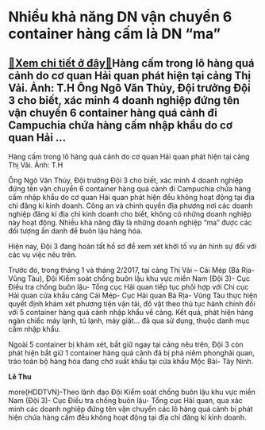 Nhiều khả năng DN vận chuyển 6 container hàng cấm là DN “ma”
============================================================

[:gift:Xem chi tiết ở đây:gift:](https://hddtvn.com/nhieu-kha-nang-dn-van-chuyen-6-container-hang-cam-la-dn-ma/)Hàng cấm trong lô hàng quá cảnh do cơ quan Hải quan phát hiện tại cảng Thị Vải. Ảnh: T.H Ông Ngô Văn Thủy, Đội trưởng Đội 3 cho biết, xác minh 4 doanh nghiệp đứng tên vận chuyển 6 container hàng quá cảnh đi Campuchia chứa hàng cấm nhập khẩu do cơ quan Hải …
-----------------------------------------------------------------------------------------------------------------------------------------------------------------------------------------------------------------------------------------------------------------







 






 Hàng cấm trong lô hàng quá cảnh do cơ quan Hải quan phát hiện tại cảng Thị Vải. Ảnh: T.H 


Ông Ngô Văn Thủy, Đội trưởng Đội 3 cho biết, xác minh 4 doanh nghiệp đứng tên vận chuyển 6 container hàng quá cảnh đi Campuchia chứa hàng cấm nhập khẩu do cơ quan Hải quan phát hiện đều không hoạt động tại địa chỉ đăng kí kinh doanh. Công an và chinh quyền địa phương nơi các doanh nghiệp đăng kí địa chỉ kinh doanh cho biết, không có những doanh nghiệp này hoạt động. Nhiều khả năng đây là những doanh nghiệp “ma” được các đối tượng ẩn danh để buôn lậu hàng hóa. 


 Hiện nay, Đội 3 đang hoàn tất hồ sơ để xem xét khởi tố vụ án hình sự đối với các vụ việc nêu trên. 


 Trước đó, trong tháng 1 và tháng 2/2017, tại cảng Thị Vải – Cái Mép (Bà Rịa- Vũng Tàu), Đội Kiểm soát chống buôn lậu khu vực miền Nam (Đội 3)- Cục Điều tra chống buôn lậu- Tổng cục Hải quan tiếp tục phối hợp với Chi cục Hải quan cửa khẩu cảng Cái Mép- Cục Hải quan Bà Rịa- Vũng Tàu thực hiện quyết định khám xét phương tiện vận tải, đồ vật theo thủ tục hành chính đối với 5 container hàng quá cảnh nhập khẩu về cảng. Kết quả, phát hiện hàng ngàn chiếc máy lạnh, tủ lạnh, máy giặt… đã qua sử dụng, thuộc danh mục cấm nhập khẩu.


 Ngoài 5 container bị khám xét, bắt giữ ngay tại cảng nêu trên, Đội 3 còn phát hiện bắt giữ 1 container hàng quá cảnh đã bị phá niêm phonghải quan, tráo toàn bộ hàng hóa đang chờ xuất khẩu tại cửa khẩu Mộc Bài- Tây Ninh. 






**Lê Thu**



more(HDDTVN)-Theo lãnh đạo Đội Kiểm soát chống buôn lậu khu vực miền Nam (Đội 3)- Cục Điều tra chống buôn lậu- Tổng cục Hải quan, qua xác minh các doanh nghiệp đứng tên vận chuyển các lô hàng quá cảnh bị phát hiện chứa hàng cấm đều không hoạt động tại địa chỉ đăng kí kinh doanh.

